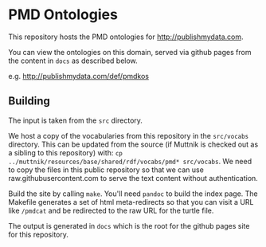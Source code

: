 # PMD Ontologies

This repository hosts the PMD ontologies for http://publishmydata.com.

You can view the ontologies on this domain, served via github pages from the content in `docs` as described below.

e.g. http://publishmydata.com/def/pmdkos

## Building

The input is taken from the `src` directory.

We host a copy of the vocabularies from this repository in the `src/vocabs` directory. This can be updated from the source (if Muttnik is checked out as a sibling to this repository) with: `cp ../muttnik/resources/base/shared/rdf/vocabs/pmd* src/vocabs`. We need to copy the files in this public repository so that we can use raw.githubusercontent.com to serve the text content without authentication.

Build the site by calling `make`. You'll need `pandoc` to build the index page. The Makefile generates a set of html meta-redirects so that you can visit a URL like `/pmdcat` and be redirected to the raw URL for the turtle file.

The output is generated in `docs` which is the root for the github pages site for this repository.
